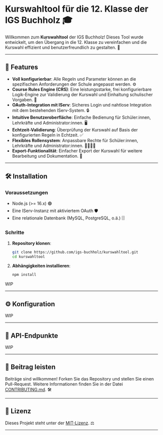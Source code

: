 # Kurswahltool für die 12. Klasse der IGS Buchholz 🎓

Willkommen zum **Kurswahltool** der IGS Buchholz! Dieses Tool wurde entwickelt, um den Übergang in die 12. Klasse zu vereinfachen und die Kurswahl effizient und benutzerfreundlich zu gestalten. 🚀

---

## 🌟 Features

- **Voll konfigurierbar**: Alle Regeln und Parameter können an die spezifischen Anforderungen der Schule angepasst werden. ⚙️
- **Course Rules Engine (CRS)**: Eine leistungsstarke, frei konfigurierbare Logik-Engine zur Validierung der Kurswahl und Einhaltung schulischer Vorgaben. 🧠
- **OAuth-Integration mit IServ**: Sicheres Login und nahtlose Integration mit dem bestehenden IServ-System. 🔒
- **Intuitive Benutzeroberfläche**: Einfache Bedienung für Schüler:innen, Lehrkräfte und Administrator:innen. 🖥️
- **Echtzeit-Validierung**: Überprüfung der Kurswahl auf Basis der konfigurierten Regeln in Echtzeit. ✅
- **Flexibles Rollensystem**: Anpassbare Rechte für Schüler:innen, Lehrkräfte und Administrator:innen. 👩‍🏫👨‍🎓
- **Export-Funktionalität**: Einfacher Export der Kurswahl für weitere Bearbeitung und Dokumentation. 📂

---

## 🛠️ Installation

### Voraussetzungen

- Node.js (>= 16.x) 🟢
- Eine IServ-Instanz mit aktiviertem OAuth 🛡️
- Eine relationale Datenbank (MySQL, PostgreSQL, o.ä.) 🗄️

### Schritte

1. **Repository klonen**:
   ```bash
   git clone https://github.com/igs-buchholz/kurswahltool.git
   cd kurswahltool
   ```

2. **Abhängigkeiten installieren**:
   ```bash
   npm install
   ```

WIP

---

## ⚙️ Konfiguration

WIP

---

## 📡 API-Endpunkte

WIP

---

## 🤝 Beitrag leisten

Beiträge sind willkommen! Forken Sie das Repository und stellen Sie einen Pull-Request. Weitere Informationen finden Sie in der Datei [CONTRIBUTING.md](CONTRIBUTING.md). 🛠️

---

## 📜 Lizenz

Dieses Projekt steht unter der [MIT-Lizenz](LICENSE). ⚖️

---
